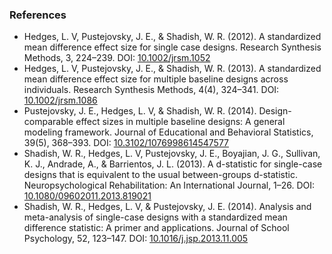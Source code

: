 ### References

* Hedges, L. V, Pustejovsky, J. E., & Shadish, W. R. (2012). A standardized mean difference effect size for single case designs. Research Synthesis Methods, 3, 224–239. DOI: [10.1002/jrsm.1052](http://doi.org/10.1002/jrsm.1052)
* Hedges, L. V, Pustejovsky, J. E., & Shadish, W. R. (2013). A standardized mean difference effect size for multiple baseline designs across individuals. Research Synthesis Methods, 4(4), 324–341. DOI: [10.1002/jrsm.1086](http://doi.org/10.1002/jrsm.1086)
* Pustejovsky, J. E., Hedges, L. V, & Shadish, W. R. (2014). Design-comparable effect sizes in multiple baseline designs: A general modeling framework. Journal of Educational and Behavioral Statistics, 39(5), 368–393. DOI: [10.3102/1076998614547577](http://doi.org/10.3102/1076998614547577)
* Shadish, W. R., Hedges, L. V, Pustejovsky, J. E., Boyajian, J. G., Sullivan, K. J., Andrade, A., & Barrientos, J. L. (2013). A d-statistic for single-case designs that is equivalent to the usual between-groups d-statistic. Neuropsychological Rehabilitation: An International Journal, 1–26. DOI: [10.1080/09602011.2013.819021](http://doi.org/10.1080/09602011.2013.819021)
* Shadish, W. R., Hedges, L. V, & Pustejovsky, J. E. (2014). Analysis and meta-analysis of single-case designs with a standardized mean difference statistic: A primer and applications. Journal of School Psychology, 52, 123–147. DOI: [10.1016/j.jsp.2013.11.005](http://doi.org/10.1016/j.jsp.2013.11.005)
